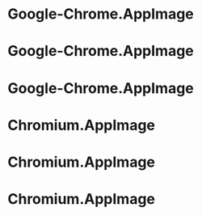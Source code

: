 # Google-Chrome.AppImage
# Google-Chrome.AppImage
# Google-Chrome.AppImage
# Chromium.AppImage
# Chromium.AppImage
# Chromium.AppImage
